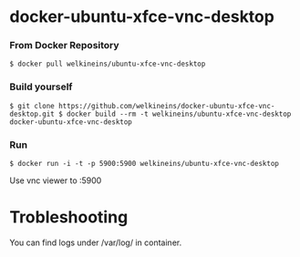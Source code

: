 docker-ubuntu-xfce-vnc-desktop
=========================

### From Docker Repository

``
$ docker pull welkineins/ubuntu-xfce-vnc-desktop
``

### Build yourself

``
$ git clone https://github.com/welkineins/docker-ubuntu-xfce-vnc-desktop.git
$ docker build --rm -t welkineins/ubuntu-xfce-vnc-desktop docker-ubuntu-xfce-vnc-desktop
``

### Run

``
$ docker run -i -t -p 5900:5900 welkineins/ubuntu-xfce-vnc-desktop
``

Use vnc viewer to <YOUR IP>:5900


Trobleshooting
==================
You can find logs under /var/log/ in container.

